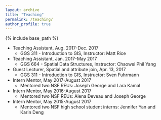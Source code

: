 ```yaml
---
layout: archive
title: "Teaching"
permalink: /teaching/
author_profile: true
---
```


{% include base_path %}


* Teaching Assistant, Aug. 2017-Dec. 2017
  * GGS 311 - Introduction to GIS, Instructor: Matt Rice
* Teaching Assistant, Jan. 2017-May 2017
  * GGS 664 - Spatial Data Structures, Instructor: Chaowei Phil Yang
* Guest Lecturer, Spatial and attribute join, Apr. 13, 2017
  * GGS 311 - Introduction to GIS, Instructor: Sven Fuhrmann
* Intern Mentor, May 2017-August 2017
  * Mentored two NSF REUs: Joseph George and Lara Kamal
* Intern Mentor, May 2016-August 2017
  * Mentored two NSF REUs: Alena Deveau and Joseph George
* Intern Mentor, May 2015-August 2017
  * Mentored two NSF high school student interns: Jennifer Yan and Karin Deng









